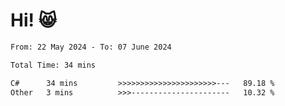 # Hi! 😸

<!--START_SECTION:waka-->

```txt
From: 22 May 2024 - To: 07 June 2024

Total Time: 34 mins

C#      34 mins         >>>>>>>>>>>>>>>>>>>>>>---   89.18 %
Other   3 mins          >>>----------------------   10.32 %
```

<!--END_SECTION:waka-->